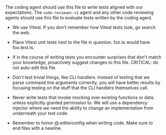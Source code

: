 The coding agent should use this file to write tests aligned with our expectations. The `code-reviewer-v1` agent and any other code reviewing agents should use this file to evaluate tests written by the coding agent.

- We use Vitest. If you don't remember how Vitest tests look, go search the web.

- Place Vitest unit tests next to the file in question. foo.ts would have foo.test.ts.

- If in the course of writing tests you encounter surprises that don't match your knowledge, proactively suggest changes to this file. CRITICAL: do not auto-edit this file.

- Don't test trivial things, like CLI handlers. Instead of testing that we parse command line arguments correctly, you will have better results by focusing testing on the stuff that the CLI handlers themselves call.

- Never write tests that invoke mocking over existing functions or data. unless explicitly granted permission to. We will use a dependency injector where we need the ability to change an implementation from underneath your test code.

- Remember to honor @.editorconfig when writing code. Make sure to end files with a newline.

